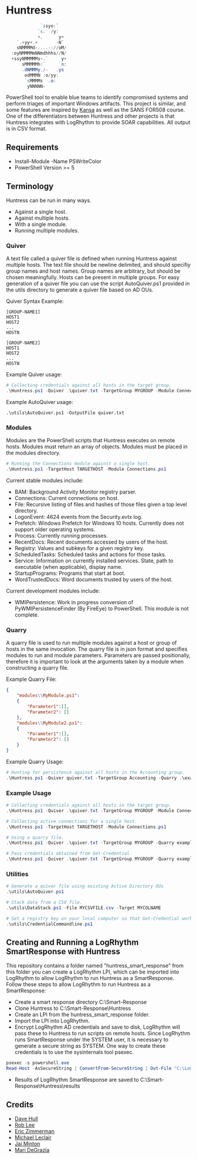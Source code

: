 # Huntress

```PowerShell
             `ssyo:`
            `s.  /y:
            +.      y+
    `.+yy+.+       -N`
    sNMMMMd-....-://oM/  
  :oyNMMMMmNNmdhhhs//N/  
  +ssyNMMMMMs-.`     y+  
      sMMMMMh:`     `m:  
      .dNMMMy./-   .ys
       odMMMN :o/yy:
       `sMMMMs  .o:
        yNNNNN-
```

PowerShell tool to enable blue teams to identify compromised systems and perform triages of important Windows artifacts. This project is similar, and some features are inspired by [Kansa](https://github.com/davehull/Kansa) as well as the SANS FOR508 course. One of the differentiators between Huntress and other projects is that Huntress integrates with LogRhythm to provide SOAR capabilities. All output is in CSV format.

## Requirements

* Install-Module -Name PSWriteColor
* PowerShell Version >= 5

## Terminology

Huntress can be run in many ways. 

* Against a single host.
* Against multiple hosts.
* With a single module.
* Running multiple modules.

### Quiver 

A text file called a quiver file is defined when running Huntress against multiple hosts. The text file should be newline delimited, and should specifiy group names and host names. Group names are arbitrary, but should be chosen meaningfully. Hosts can be present in multiple groups. For easy generation of a quiver file you can use the script AutoQuiver.ps1 provided in the utils directory to generate a quiver file based on AD OUs. 

Quiver Syntax Example:

``` Plaintext
[GROUP-NAME1]
HOST1
HOST2
...
HOSTN

[GROUP-NAME2]
HOST1
HOST2
...
HOSTN
```

Example Quiver usage:

``` PowerShell
# Collecting credentials against all hosts in the target group.
.\Huntress.ps1 -Quiver .\quiver.txt -TargetGroup MYGROUP -Module Connections.ps1
```

Example AutoQuiver usage:

``` Plaintext
.\utils\AutoQuiver.ps1 -OutputFile quiver.txt
```

### Modules

Modules are the PowerShell scripts that Huntress executes on remote hosts. Modules must return an array of objects. Modules must be placed in the modules directory.

``` PowerShell
# Running the Connections module against a single host.
.\Huntress.ps1 -TargetHost TARGETHOST -Module Connections.ps1
```

Current stable modules include:

* BAM: Background Activity Monitor registry parser.
* Connections: Current connections on host.
* File: Recursive listing of files and hashes of those files given a top level directory.
* LogonEvent: 4624 events from the Security.evtx log. 
* Prefetch: Windows Prefetch for Windows 10 hosts. Currently does not support older operating systems.
* Process: Currently running processes.
* RecentDocs: Recent documents accessed by users of the host.
* Registry: Values and subkeys for a given registry key.
* ScheduledTasks: Scheduled tasks and actions for those tasks.
* Service: Information on currently installed services. State, path to executable (when applicable), display name.
* StartupPrograms: Programs that start at boot.
* WordTrustedDocs: Word documents trusted by users of the host.

Current development modules include: 

* WMIPersistence: Work in progress conversion of PyWMIPersistenceFinder (By FireEye) to PowerShell. This module is not complete.

### Quarry

A quarry file is used to run multiple modules against a host or group of hosts in the same invocation. The quarry file is in json format and specifies modules to run and module parameters. Parameters are passed positionally, therefore it is important to look at the arguments taken by a module when constructing a quarry file.

Example Quarry File:

``` JSON
{
    "modules\\MyModule.ps1":
    {
        "Parameter1":[],
        "Parameter2": []
    },
    "modules\\MyModule2.ps1":
    {
        "Parameter1":[],
        "Parameter2": []
    }
}
```

Example Quarry Usage:

``` PowerShell
# Hunting for persistence against all hosts in the Accounting group.
.\Huntress.ps1 -Quiver quiver.txt -TargetGroup Accounting -Quarry .\examples\persistence.json
```

### Example Usage

```PowerShell
# Collecting credentials against all hosts in the target group.
.\Huntress.ps1 -Quiver .\quiver.txt -TargetGroup MYGROUP -Module Connections.ps1

# Collecting active connections for a single host. 
.\Huntress.ps1 -TargetHost TARGETHOST -Module Connections.ps1

# Using a quarry file.
.\Huntress.ps1 -Quiver .\quiver.txt -TargetGroup MYGROUP -Quarry examples\persistence.json

# Pass credentials obtained from Get-Credential
.\Huntress.ps1 -Quiver .\quiver.txt -TargetGroup MYGROUP -Quarry examples\persistence.json -Credential $MyCredential
```

### Utilities

``` PowerShell
# Generate a quiver file using existing Active Directory OUs
.\utils\AutoQuiver.ps1

# Stack data from a CSV file.
.\utils\DataStack.ps1 -File MYCSVFILE.csv -Target MYCOLNAME

# Set a registry key on your local computer so that Get-Credential works via commandline without GUI popup.
.\utils\CredentialCommandline.ps1
```

## Creating and Running a LogRhythm SmartResponse with Huntress

This repository contains a folder named "huntress\_smart\_response" from this folder you can create a LogRhythm LPI, which can be imported into LogRhythm to allow LogRhythm to run Huntress as a SmartResponse. Follow these steps to allow LogRhythm to run Huntress as a SmartResponse:

* Create a smart response directory C:\Smart-Response
* Clone Huntress to C:\Smart-Response\Huntress
* Create an LPI from the huntress\_smart\_response folder.
* Import the LPI into LogRhythm. 
* Encrypt LogRhythm AD credentials and save to disk, LogRhythm will pass these to Huntress to run scripts on remote hosts. Since LogRhythm runs SmartResponse under the SYSTEM user, it is necessary to generate a secure string as SYSTEM. One way to create these credentials is to use the sysinternals tool psexec.

``` PowerShell
psexec -s powershell.exe
Read-Host -AsSecureString | ConvertFrom-SecureString | Out-File "C:\LogRhythm-Cred.txt"
```
* Results of LogRhythm SmartResponse are saved to C:\Smart-Response\Huntress\results

## Credits

* [Dave Hull](https://github.com/davehull)
* [Rob Lee](https://www.sans.org/course/advanced-incident-response-threat-hunting-training)
* [Eric Zimmerman](https://github.com/EricZimmerman)
* [Michael Leclair](https://digitalforensicsurvivalpodcast.com/2019/11/11/dfsp-195-bam/)
* [Jai Minton](https://www.jaiminton.com/cheatsheet/DFIR/#startup-process-information)
* [Mari DeGrazia](http://az4n6.blogspot.com/2016/02/more-on-trust-records-macros-and.html)